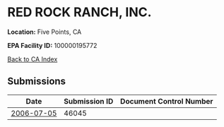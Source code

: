 # RED ROCK RANCH, INC.

**Location:** Five Points, CA

**EPA Facility ID:** 100000195772

[Back to CA Index](../../index.md)

## Submissions

| Date | Submission ID | Document Control Number |
|------|--------------|-------------------------|
| [2006-07-05](submissions/46045.md) | 46045 |  |
